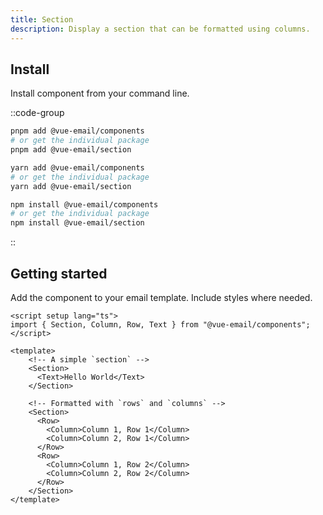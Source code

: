 ```yaml
---
title: Section
description: Display a section that can be formatted using columns.
---
```


## Install

Install component from your command line.

::code-group

```sh [pnpm]
pnpm add @vue-email/components
# or get the individual package
pnpm add @vue-email/section
```

```bash [yarn]
yarn add @vue-email/components
# or get the individual package
yarn add @vue-email/section
```

```bash [npm]
npm install @vue-email/components
# or get the individual package
npm install @vue-email/section
```
::

## Getting started

Add the component to your email template. Include styles where needed.

```vue
<script setup lang="ts">
import { Section, Column, Row, Text } from "@vue-email/components";
</script>

<template>
    <!-- A simple `section` -->
    <Section>
      <Text>Hello World</Text>
    </Section>

    <!-- Formatted with `rows` and `columns` -->
    <Section>
      <Row>
        <Column>Column 1, Row 1</Column>
        <Column>Column 2, Row 1</Column>
      </Row>
      <Row>
        <Column>Column 1, Row 2</Column>
        <Column>Column 2, Row 2</Column>
      </Row>
    </Section>
</template>
```
